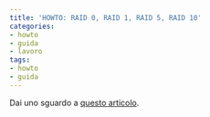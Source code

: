 ```yaml
---
title: 'HOWTO: RAID 0, RAID 1, RAID 5, RAID 10'
categories:
- howto
- guida
- lavoro
tags:
- howto
- guida
---
```

Dai uno sguardo a [questo articolo](http://www.thegeekstuff.com/2010/08/raid-levels-tutorial/).

